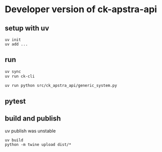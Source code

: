 # Developer version of ck-apstra-api


## setup with uv


```
uv init
uv add ...
```


## run


```sh
uv sync
uv run ck-cli
```


```sh
uv run python src/ck_apstra_api/generic_system.py
```

## pytest


## build and publish

uv publish was unstable
```
uv build
python -m twine upload dist/*
```

